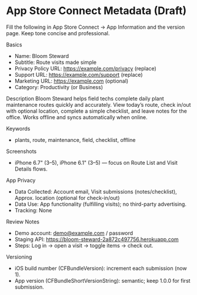 # App Store Connect Metadata (Draft)

Fill the following in App Store Connect → App Information and the version page. Keep tone concise and professional.

Basics
- Name: Bloom Steward
- Subtitle: Route visits made simple
- Privacy Policy URL: https://example.com/privacy (replace)
- Support URL: https://example.com/support (replace)
- Marketing URL: https://example.com (optional)
- Category: Productivity (or Business)

Description
Bloom Steward helps field techs complete daily plant maintenance routes quickly and accurately. View today’s route, check in/out with optional location, complete a simple checklist, and leave notes for the office. Works offline and syncs automatically when online.

Keywords
- plants, route, maintenance, field, checklist, offline

Screenshots
- iPhone 6.7" (3–5), iPhone 6.1" (3–5) — focus on Route List and Visit Details flows.

App Privacy
- Data Collected: Account email, Visit submissions (notes/checklist), Approx. location (optional for check-in/out)
- Data Use: App functionality (fulfilling visits); no third-party advertising.
- Tracking: None

Review Notes
- Demo account: demo@example.com / password
- Staging API: https://bloom-steward-2a872c497756.herokuapp.com
- Steps: Log in → open a visit → toggle items → check out.

Versioning
- iOS build number (CFBundleVersion): increment each submission (now 1).
- App version (CFBundleShortVersionString): semantic; keep 1.0.0 for first submission.

